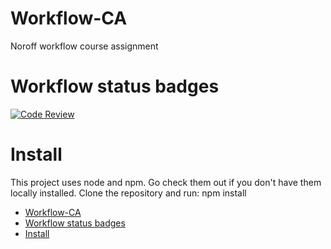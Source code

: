 # Workflow-CA
Noroff workflow course assignment

# Workflow status badges
[![Code Review](https://github.com/tnjensen/workflow-CA/actions/workflows/gpt.yml/badge.svg?branch=workflow)](https://github.com/tnjensen/workflow-CA/actions/workflows/gpt.yml)

# Install
This project uses node and npm. Go check them out if you don't have them locally installed.
Clone the repository and run:
npm install

- [Workflow-CA](#workflow-ca)
- [Workflow status badges](#workflow-status-badges)
- [Install](#install)





